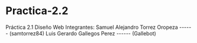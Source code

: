 # Practica-2.2
Práctica 2.1 Diseño Web Integrantes:
 Samuel Alejandro Torrez Oropeza ------ (samtorrez84) 
 Luis Gerardo Gallegos Perez ------ (Gallebot)